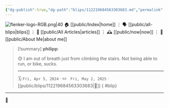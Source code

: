 ```yaml
---
{"dg-publish":true,"dg-path":"blips/112219684563303683.md","permalink":"/blips/112219684563303683/","title":"philipp on mastodon @ 2024-04-05","created":"2024-04-05T17:01:35","updated":"2025-05-02T08:50:44"}
---
```



<div class="transclusion internal-embed is-loaded"><div class="markdown-embed">




![flenker-logo-RGB.png|40](/img/user/attachments/flenker-logo-RGB.png)
🏠 [[public/Index\|home]]  ⋮ 🗣️ [[public/all-blips\|blips]] ⋮  📝 [[public/All Articles\|articles]]  ⋮ 🕰️ [[public/now\|now]] ⋮ 🪪 [[public/About Me\|about me]]


</div></div>


> [!summary] **philipp**:
>
> 😓 I am out of breath just from climbing the stairs.  Not being able to run, or bike, sucks.
> - - -
>
> 🗓️ <code>Fri, Apr 5, 2024</code>  · ✏️ <code> Fri, May 2, 2025</code>  · [[public/blips/112219684563303683\|🔗]]
{ #blip}


- - -

 👾
